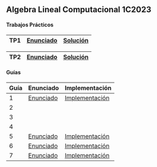 ## Algebra Lineal Computacional 1C2023

#### Trabajos Prácticos
| TP1  | [Enunciado](https://github.com/arielbakal/uba_alc/blob/main/TP1/TP1.pdf) | [Solución](https://github.com/arielbakal/uba_alc/blob/main/TP1/TP1.ipynb) |
|-----|-------------------------------------------------------------------------- |-------------------------------------------------------------------------|

| TP2  | [Enunciado](https://github.com/arielbakal/uba_alc/blob/main/TP2/TP2.pdf) | [Solución](https://github.com/arielbakal/uba_alc/blob/main/TP2/TP2.ipynb) |
|-----|-------------------------------------------------------------------------- |-------------------------------------------------------------------------|

#### Guías
| Guía  | Enunciado | Implementación |
|-------|-----------|----------|
| 1  | [Enunciado](https://github.com/arielbakal/uba_alc/blob/main/practicas/practica%201/practica1.pdf) | [Implementación](https://github.com/arielbakal/uba_alc/blob/main/practicas/practica%201/practica1.ipynb)  |
| 2  |  |  |
| 3  |  |  |
| 4  |  |  |
| 5  | [Enunciado](https://github.com/arielbakal/uba_alc/blob/main/practicas/practica%205/practica5.pdf) | [Implementación](https://github.com/arielbakal/uba_alc/blob/main/practicas/practica%205/practica5.ipynb) |
| 6  | [Enunciado](https://github.com/arielbakal/uba_aed1/blob/main/guias/guia6.pdf) | [Implementación](https://github.com/arielbakal/uba_alc/blob/main/practicas/practica%206/practica6.ipynb) |
| 7  | [Enunciado](https://github.com/arielbakal/uba_alc/blob/main/practicas/practica%207/practica7.pdf) | [Implementación](https://github.com/arielbakal/uba_alc/blob/main/practicas/practica%207/practica7.ipynb) |
